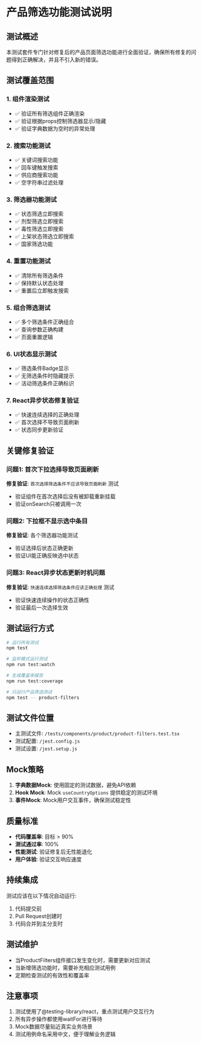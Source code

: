 # 产品筛选功能测试说明

## 测试概述

本测试套件专门针对修复后的产品页面筛选功能进行全面验证，确保所有修复的问题得到正确解决，并且不引入新的错误。

## 测试覆盖范围

### 1. 组件渲染测试
- ✅ 验证所有筛选组件正确渲染
- ✅ 验证根据props控制筛选器显示/隐藏
- ✅ 验证字典数据为空时的异常处理

### 2. 搜索功能测试
- ✅ 关键词搜索功能
- ✅ 回车键触发搜索
- ✅ 供应商搜索功能
- ✅ 空字符串过滤处理

### 3. 筛选器功能测试
- ✅ 状态筛选立即搜索
- ✅ 剂型筛选立即搜索
- ✅ 毒性筛选立即搜索
- ✅ 上架状态筛选立即搜索
- ✅ 国家筛选功能

### 4. 重置功能测试
- ✅ 清除所有筛选条件
- ✅ 保持默认状态处理
- ✅ 重置后立即触发搜索

### 5. 组合筛选测试
- ✅ 多个筛选条件正确组合
- ✅ 查询参数正确构建
- ✅ 页面重置逻辑

### 6. UI状态显示测试
- ✅ 筛选条件Badge显示
- ✅ 无筛选条件时隐藏提示
- ✅ 活动筛选条件正确标识

### 7. React异步状态修复验证
- ✅ 快速连续选择的正确处理
- ✅ 首次选择不导致页面刷新
- ✅ 状态同步更新验证

## 关键修复验证

### 问题1: 首次下拉选择导致页面刷新
**修复验证**: `首次选择筛选条件不应该导致页面刷新` 测试
- 验证组件在首次选择后没有被卸载重新挂载
- 验证onSearch只被调用一次

### 问题2: 下拉框不显示选中条目
**修复验证**: 各个筛选器功能测试
- 验证选择后状态正确更新
- 验证UI能正确反映选中状态

### 问题3: React异步状态更新时机问题
**修复验证**: `快速连续选择筛选条件应该正确处理` 测试
- 验证快速连续操作的状态正确性
- 验证最后一次选择生效

## 测试运行方式

```bash
# 运行所有测试
npm test

# 监听模式运行测试
npm run test:watch

# 生成覆盖率报告
npm run test:coverage

# 只运行产品筛选测试
npm test -- product-filters
```

## 测试文件位置

- 主测试文件: `/tests/components/product/product-filters.test.tsx`
- 测试配置: `/jest.config.js`
- 测试设置: `/jest.setup.js`

## Mock策略

1. **字典数据Mock**: 使用固定的测试数据，避免API依赖
2. **Hook Mock**: Mock `useCountryOptions` 提供稳定的测试环境
3. **事件Mock**: Mock用户交互事件，确保测试稳定性

## 质量标准

- **代码覆盖率**: 目标 > 90%
- **测试通过率**: 100%
- **性能测试**: 验证修复后无性能退化
- **用户体验**: 验证交互响应速度

## 持续集成

测试应该在以下情况自动运行:
1. 代码提交前
2. Pull Request创建时
3. 代码合并到主分支时

## 测试维护

- 当ProductFilters组件接口发生变化时，需要更新对应测试
- 当新增筛选功能时，需要补充相应测试用例
- 定期检查测试的有效性和覆盖率

## 注意事项

1. 测试使用了@testing-library/react，重点测试用户交互行为
2. 所有异步操作都使用waitFor进行等待
3. Mock数据尽量贴近真实业务场景
4. 测试用例命名采用中文，便于理解业务逻辑